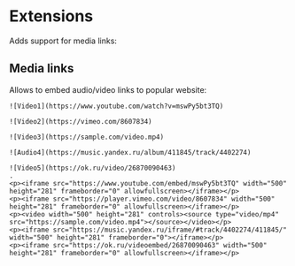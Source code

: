# Extensions

Adds support for media links:

## Media links
 
Allows to embed audio/video links to popular website:

```````````````````````````````` example
![Video1](https://www.youtube.com/watch?v=mswPy5bt3TQ)

![Video2](https://vimeo.com/8607834)

![Video3](https://sample.com/video.mp4)

![Audio4](https://music.yandex.ru/album/411845/track/4402274)

![Video5](https://ok.ru/video/26870090463)
.
<p><iframe src="https://www.youtube.com/embed/mswPy5bt3TQ" width="500" height="281" frameborder="0" allowfullscreen></iframe></p>
<p><iframe src="https://player.vimeo.com/video/8607834" width="500" height="281" frameborder="0" allowfullscreen></iframe></p>
<p><video width="500" height="281" controls><source type="video/mp4" src="https://sample.com/video.mp4"></source></video></p>
<p><iframe src="https://music.yandex.ru/iframe/#track/4402274/411845/" width="500" height="281" frameborder="0"></iframe></p>
<p><iframe src="https://ok.ru/videoembed/26870090463" width="500" height="281" frameborder="0" allowfullscreen></iframe></p>
````````````````````````````````